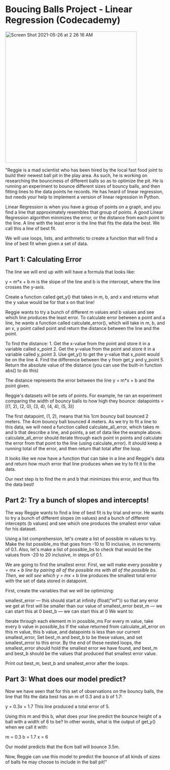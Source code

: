 # Boucing Balls Project - Linear Regression (Codecademy)
<img width="414" alt="Screen Shot 2021-05-26 at 2 26 16 AM" src="https://user-images.githubusercontent.com/80420919/119606909-c4a29e80-bdc9-11eb-9cde-e6b252fa6594.png">

"Reggie is a mad scientist who has been hired by the local fast food joint to build their newest ball pit in the play area. As such, he is working on researching the bounciness of different balls so as to optimize the pit. He is running an experiment to bounce different sizes of bouncy balls, and then fitting lines to the data points he records. He has heard of linear regression, but needs your help to implement a version of linear regression in Python.

Linear Regression is when you have a group of points on a graph, and you find a line that approximately resembles that group of points. A good Linear Regression algorithm minimizes the error, or the distance from each point to the line. A line with the least error is the line that fits the data the best. We call this a line of best fit.

We will use loops, lists, and arithmetic to create a function that will find a line of best fit when given a set of data.


## Part 1: Calculating Error
The line we will end up with will have a formula that looks like:

y = m*x + b
m is the slope of the line and b is the intercept, where the line crosses the y-axis.

Create a function called get_y() that takes in m, b, and x and returns what the y value would be for that x on that line!

Reggie wants to try a bunch of different m values and b values and see which line produces the least error. To calculate error between a point and a line, he wants a function called calculate_error(), which will take in m, b, and an x, y point called point and return the distance between the line and the point.

To find the distance: 1. Get the x-value from the point and store it in a variable called x_point 2. Get the y-value from the point and store it in a variable called y_point 3. Use get_y() to get the y-value that x_point would be on the line 4. Find the difference between the y from get_y and y_point 5. Return the absolute value of the distance (you can use the built-in function abs() to do this)

The distance represents the error between the line y = m*x + b and the point given.

Reggie's datasets will be sets of points. For example, he ran an experiment comparing the width of bouncy balls to how high they bounce:
datapoints = [(1, 2), (2, 0), (3, 4), (4, 4), (5, 3)]

The first datapoint, (1, 2), means that his 1cm bouncy ball bounced 2 meters. The 4cm bouncy ball bounced 4 meters.
As we try to fit a line to this data, we will need a function called calculate_all_error, which takes m and b that describe a line, and points, a set of data like the example above.
calculate_all_error should iterate through each point in points and calculate the error from that point to the line (using calculate_error). It should keep a running total of the error, and then return that total after the loop.

It looks like we now have a function that can take in a line and Reggie's data and return how much error that line produces when we try to fit it to the data.

Our next step is to find the m and b that minimizes this error, and thus fits the data best!


## Part 2: Try a bunch of slopes and intercepts!
The way Reggie wants to find a line of best fit is by trial and error. He wants to try a bunch of different slopes (m values) and a bunch of different intercepts (b values) and see which one produces the smallest error value for his dataset.

Using a list comprehension, let's create a list of possible m values to try. Make the list possible_ms that goes from -10 to 10 inclusive, in increments of 0.1.
Also, let's make a list of possible_bs to check that would be the values from -20 to 20 inclusive, in steps of 0.1.

We are going to find the smallest error. First, we will make every possible y = m*x + b line by pairing all of the possible ms with all of the possible bs. Then, we will see which y = m*x + b line produces the smallest total error with the set of data stored in datapoint.

First, create the variables that we will be optimizing:

smallest_error — this should start at infinity (float("inf")) so that any error we get at first will be smaller than our value of smallest_error
best_m — we can start this at 0
best_b — we can start this at 0
We want to:

Iterate through each element m in possible_ms
For every m value, take every b value in possible_bs
If the value returned from calculate_all_error on this m value, this b value, and datapoints is less than our current smallest_error,
Set best_m and best_b to be these values, and set smallest_error to this error.
By the end of these nested loops, the smallest_error should hold the smallest error we have found, and best_m and best_b should be the values that produced that smallest error value.

Print out best_m, best_b and smallest_error after the loops.

## Part 3: What does our model predict?
Now we have seen that for this set of observations on the bouncy balls, the line that fits the data best has an m of 0.3 and a b of 1.7:

y = 0.3x + 1.7
This line produced a total error of 5.

Using this m and this b, what does your line predict the bounce height of a ball with a width of 6 to be? In other words, what is the output of get_y() when we call it with:

m = 0.3
b = 1.7
x = 6

Our model predicts that the 6cm ball will bounce 3.5m.

Now, Reggie can use this model to predict the bounce of all kinds of sizes of balls he may choose to include in the ball pit!"


